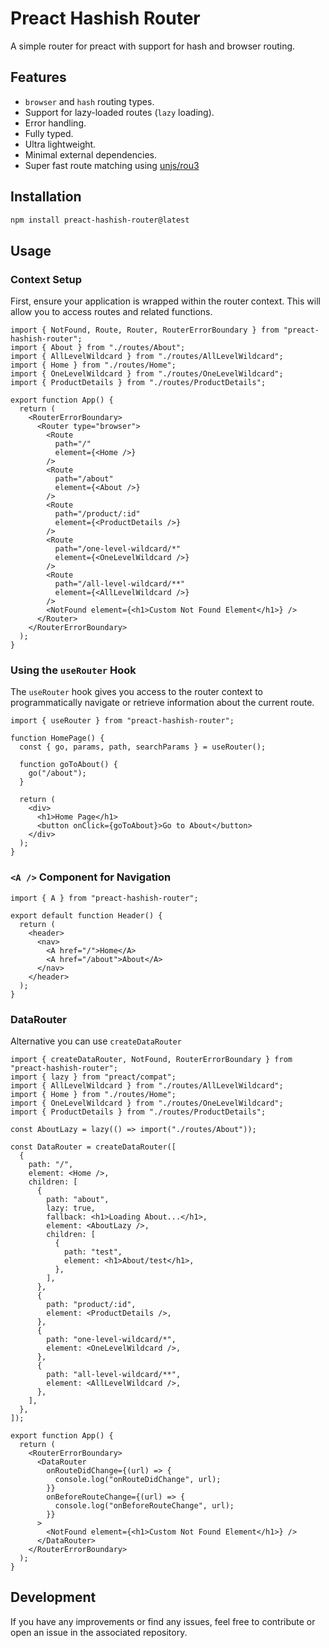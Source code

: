 # Preact Hashish Router

A simple router for preact with support for hash and browser routing.

## Features

- `browser` and `hash` routing types.
- Support for lazy-loaded routes (`lazy` loading).
- Error handling.
- Fully typed.
- Ultra lightweight.
- Minimal external dependencies.
- Super fast route matching using [unjs/rou3](https://github.com/h3js/rou3)

## Installation

```bash
npm install preact-hashish-router@latest
```

## Usage

### Context Setup

First, ensure your application is wrapped within the router context. This will allow you to access routes and related functions.

```tsx
import { NotFound, Route, Router, RouterErrorBoundary } from "preact-hashish-router";
import { About } from "./routes/About";
import { AllLevelWildcard } from "./routes/AllLevelWildcard";
import { Home } from "./routes/Home";
import { OneLevelWildcard } from "./routes/OneLevelWildcard";
import { ProductDetails } from "./routes/ProductDetails";

export function App() {
  return (
    <RouterErrorBoundary>
      <Router type="browser">
        <Route
          path="/"
          element={<Home />}
        />
        <Route
          path="/about"
          element={<About />}
        />
        <Route
          path="/product/:id"
          element={<ProductDetails />}
        />
        <Route
          path="/one-level-wildcard/*"
          element={<OneLevelWildcard />}
        />
        <Route
          path="/all-level-wildcard/**"
          element={<AllLevelWildcard />}
        />
        <NotFound element={<h1>Custom Not Found Element</h1>} />
      </Router>
    </RouterErrorBoundary>
  );
}
```

### Using the `useRouter` Hook

The `useRouter` hook gives you access to the router context to programmatically navigate or retrieve information about the current route.

```tsx
import { useRouter } from "preact-hashish-router";

function HomePage() {
  const { go, params, path, searchParams } = useRouter();

  function goToAbout() {
    go("/about");
  }

  return (
    <div>
      <h1>Home Page</h1>
      <button onClick={goToAbout}>Go to About</button>
    </div>
  );
}
```

### `<A />` Component for Navigation

```tsx
import { A } from "preact-hashish-router";

export default function Header() {
  return (
    <header>
      <nav>
        <A href="/">Home</A>
        <A href="/about">About</A>
      </nav>
    </header>
  );
}
```

### DataRouter

Alternative you can use `createDataRouter`

```tsx
import { createDataRouter, NotFound, RouterErrorBoundary } from "preact-hashish-router";
import { lazy } from "preact/compat";
import { AllLevelWildcard } from "./routes/AllLevelWildcard";
import { Home } from "./routes/Home";
import { OneLevelWildcard } from "./routes/OneLevelWildcard";
import { ProductDetails } from "./routes/ProductDetails";

const AboutLazy = lazy(() => import("./routes/About"));

const DataRouter = createDataRouter([
  {
    path: "/",
    element: <Home />,
    children: [
      {
        path: "about",
        lazy: true,
        fallback: <h1>Loading About...</h1>,
        element: <AboutLazy />,
        children: [
          {
            path: "test",
            element: <h1>About/test</h1>,
          },
        ],
      },
      {
        path: "product/:id",
        element: <ProductDetails />,
      },
      {
        path: "one-level-wildcard/*",
        element: <OneLevelWildcard />,
      },
      {
        path: "all-level-wildcard/**",
        element: <AllLevelWildcard />,
      },
    ],
  },
]);

export function App() {
  return (
    <RouterErrorBoundary>
      <DataRouter
        onRouteDidChange={(url) => {
          console.log("onRouteDidChange", url);
        }}
        onBeforeRouteChange={(url) => {
          console.log("onBeforeRouteChange", url);
        }}
      >
        <NotFound element={<h1>Custom Not Found Element</h1>} />
      </DataRouter>
    </RouterErrorBoundary>
  );
}
```

## Development

If you have any improvements or find any issues, feel free to contribute or open an issue in the associated repository.

